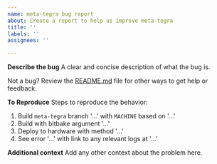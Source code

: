 ```yaml
---
name: meta-tegra bug report
about: Create a report to help us improve meta-tegra
title: ''
labels: ''
assignees: ''

---
```


**Describe the bug**
A clear and concise description of what the bug is.

Not a bug?  Review the [README.md](https://github.com/OE4T/meta-tegra/blob/master/README.md#getting-help)
file for other ways to get help or feedback.

**To Reproduce**
Steps to reproduce the behavior:
1. Build `meta-tegra` branch '...' with `MACHINE` based on '...'
2. Build with bitbake argument '...'
3. Deploy to hardware with method '...'
4. See error '...' with link to any relevant logs at '...'

**Additional context**
Add any other context about the problem here.
